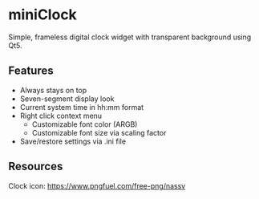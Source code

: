 # miniClock
Simple, frameless digital clock widget with transparent background using Qt5.

## Features
* Always stays on top
* Seven-segment display look
* Current system time in hh:mm format
* Right click context menu
  * Customizable font color (ARGB)
  * Customizable font size via scaling factor
* Save/restore settings via .ini file

## Resources
Clock icon: https://www.pngfuel.com/free-png/nassv
